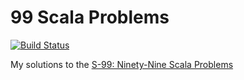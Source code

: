 # 99 Scala Problems


[![Build Status](https://travis-ci.com/nileshsah/ninety-nine-scala-problems.svg?branch=master)](https://travis-ci.com/nileshsah/ninety-nine-scala-problems)

My solutions to the [S-99: Ninety-Nine Scala Problems](http://aperiodic.net/phil/scala/s-99/)
